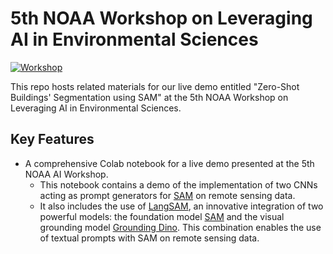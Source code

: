 # 5th NOAA Workshop on Leveraging AI in Environmental Sciences 

[![Workshop](https://img.shields.io/badge/NOAA%20Workshop-5th%20AI%20Demo-blue)](https://noaaai2023.sched.com/)

This repo hosts related materials for our live demo entitled "Zero-Shot Buildings' Segmentation using SAM" at the 5th NOAA Workshop on Leveraging AI in Environmental Sciences.  

## Key Features

- A comprehensive Colab notebook for a live demo presented at the 5th NOAA AI Workshop.
  - This notebook contains a demo of the implementation of two CNNs acting as prompt generators for [SAM](https://github.com/facebookresearch/segment-anything) on remote sensing data.
  - It also includes the use of [LangSAM](https://github.com/luca-medeiros/lang-segment-anything), an innovative integration of two powerful models: the foundation model [SAM](https://github.com/facebookresearch/segment-anything) and the visual grounding model [Grounding Dino]( https://github.com/IDEA-Research/GroundingDINO). This combination enables the use of textual prompts with SAM on remote sensing data.

